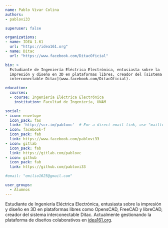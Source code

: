 ```yaml
---
name: Pablo Vivar Colina
authors:
- pablovi33

superuser: false

organizations:
- name: IDEA 1.61
  url: "https://idea161.org"
- name: Ditac
  url: "https://www.facebook.com/DitacOficial"

bio: >
  Estudiante de Ingeniería Eléctrica Electrónica, entusiasta sobre la
  impresión y diseño en 3D en plataformas libres, creador del [sistema
  interconectable Ditac](www.facebook.com/DitacOficial).

education:
  courses:
  - course: Ingeniería Eléctrica Electrónica
    institution: Facultad de Ingeniería, UNAM

social:
- icon: envelope
  icon_pack: fas
  link: 'http://scr.im/pablovc'  # For a direct email link, use "mailto:test@example.org".
- icon: facebook-f
  icon_pack: fab
  link: https://www.facebook.com/pablovi33
- icon: gitlab
  icon_pack: fab
  link: https://gitlab.com/pablovc
- icon: github
  icon_pack: fab
  link: https://github.com/pablovi33

#email: "emilio1625@gmail.com"

user_groups:
  - Alumnos
---
```


Estudiante de Ingeniería Eléctrica Electrónica, entusiasta sobre la
impresión y diseño en 3D en plataformas libres como OpensCAD, FreeCAD y
libreCAD, creador del sistema interconectable Ditac. Actualmente gestionando la plataforma de diseños colaborativos
en [idea161.org](https://idea161.org).
